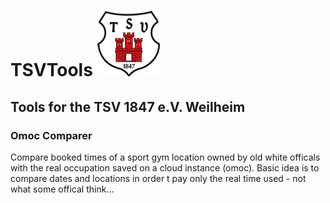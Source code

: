 # TSVTools  ![Screenshot](https://github.com/kanehekili/TSVTools/blob/main/src/icons/tsv_logo_100.png)

## Tools for the TSV 1847 e.V. Weilheim

### Omoc Comparer
Compare booked times of a sport gym location owned by old white officals with the real occupation saved on a cloud instance (omoc). 
Basic idea is to compare dates and locations in order t pay only the real time used - not what some offical think... 
